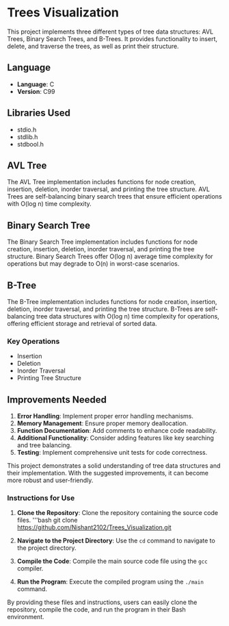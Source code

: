 # Trees Visualization

This project implements three different types of tree data structures: AVL Trees, Binary Search Trees, and B-Trees. It provides functionality to insert, delete, and traverse the trees, as well as print their structure.

## Language

- **Language**: C
- **Version**: C99

## Libraries Used

- stdio.h
- stdlib.h
- stdbool.h

## AVL Tree

The AVL Tree implementation includes functions for node creation, insertion, deletion, inorder traversal, and printing the tree structure. AVL Trees are self-balancing binary search trees that ensure efficient operations with O(log n) time complexity.

## Binary Search Tree

The Binary Search Tree implementation includes functions for node creation, insertion, deletion, inorder traversal, and printing the tree structure. Binary Search Trees offer O(log n) average time complexity for operations but may degrade to O(n) in worst-case scenarios.

## B-Tree

The B-Tree implementation includes functions for node creation, insertion, deletion, inorder traversal, and printing the tree structure. B-Trees are self-balancing tree data structures with O(log n) time complexity for operations, offering efficient storage and retrieval of sorted data.

### Key Operations
- Insertion
- Deletion
- Inorder Traversal
- Printing Tree Structure

## Improvements Needed

1. **Error Handling**: Implement proper error handling mechanisms.
2. **Memory Management**: Ensure proper memory deallocation.
3. **Function Documentation**: Add comments to enhance code readability.
4. **Additional Functionality**: Consider adding features like key searching and tree balancing.
5. **Testing**: Implement comprehensive unit tests for code correctness.

This project demonstrates a solid understanding of tree data structures and their implementation. With the suggested improvements, it can become more robust and user-friendly.

### Instructions for Use
1. **Clone the Repository**: Clone the repository containing the source code files.
   '''bash
   git clone https://github.com/Nishant2102/Trees_Visualization.git 

3. **Navigate to the Project Directory**: Use the `cd` command to navigate to the project directory.

4. **Compile the Code**: Compile the main source code file using the `gcc` compiler.

5. **Run the Program**: Execute the compiled program using the `./main` command.

By providing these files and instructions, users can easily clone the repository, compile the code, and run the program in their Bash environment.
